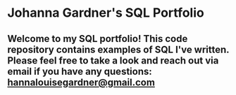 # Johanna Gardner's SQL Portfolio
## Welcome to my SQL portfolio! This code repository contains examples of SQL I've written. Please feel free to take a look and reach out via email if you have any questions: hannalouisegardner@gmail.com

